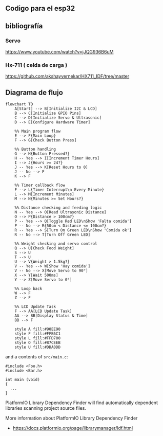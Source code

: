 ## Codigo para el esp32

## bibliografía

### Servo 
https://www.youtube.com/watch?v=jJQG936B6uM 

### Hx-711 ( celda de carga )  
https://github.com/akshayvernekar/HX711_IDF/tree/master

## Diagrama de flujo

```mermaid
flowchart TD
    A[Start] --> B[Initialize I2C & LCD]
    B --> C[Initialize GPIO Pins]
    C --> D[Initialize Servo & Ultrasonic]
    D --> E[Configure Hardware Timer]
    
    %% Main program flow
    E --> F{Main Loop}
    F --> G[Check Button Press]
    
    %% Button handling
    G --> H{Button Pressed?}
    H -- Yes --> I[Increment Timer Hours]
    I --> J{Hours >= 24?}
    J -- Yes --> K[Reset Hours to 0]
    J -- No --> F
    K --> F
    
    %% Timer callback flow
    F --> L{Timer Interrupt\n Every Minute}
    L --> M[Increment Minutes]
    M --> N{Minutes >= Set Hours?}
    
    %% Distance checking and feeding logic
    N -- Yes --> O[Read Ultrasonic Distance]
    O --> P{Distance > 100cm?}
    P -- Yes --> Q[Toggle Red LED\nShow 'Falta comida']
    P -- No --> R{50cm < Distance <= 100cm?}
    R -- Yes --> S[Turn On Green LED\nShow 'Comida ok']
    R -- No --> T[Turn Off Green LED]
    
    %% Weight checking and servo control
    Q --> U[Check Food Weight]
    S --> U
    T --> U
    U --> V{Weight > 1.5kg?}
    V -- Yes --> W[Show 'Hay comida']
    V -- No --> X[Move Servo to 90°]
    X --> Y[Wait 500ms]
    Y --> Z[Move Servo to 0°]
    
    %% Loop back
    W --> F
    Z --> F
    
    %% LCD Update Task
    F --> AA[LCD Update Task]
    AA --> BB[Display Status & Time]
    BB --> F

    style A fill:#90EE90
    style F fill:#FFB6C1
    style L fill:#FFD700
    style O fill:#87CEEB
    style U fill:#DDA0DD
```

and a contents of `src/main.c`:
```
#include <Foo.h>
#include <Bar.h>

int main (void)
{
  ...
}

```

PlatformIO Library Dependency Finder will find automatically dependent
libraries scanning project source files.

More information about PlatformIO Library Dependency Finder
- https://docs.platformio.org/page/librarymanager/ldf.html

